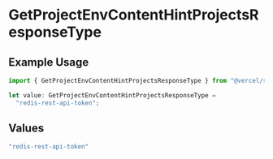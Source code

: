 # GetProjectEnvContentHintProjectsResponseType

## Example Usage

```typescript
import { GetProjectEnvContentHintProjectsResponseType } from "@vercel/sdk/models/getprojectenvop.js";

let value: GetProjectEnvContentHintProjectsResponseType =
  "redis-rest-api-token";
```

## Values

```typescript
"redis-rest-api-token"
```